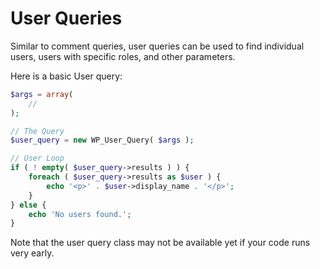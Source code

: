 # User Queries

Similar to comment queries, user queries can be used to find individual users, users with specific roles, and other parameters.

Here is a basic User query:

```php
$args = array(
    //
);

// The Query
$user_query = new WP_User_Query( $args );

// User Loop
if ( ! empty( $user_query->results ) ) {
	foreach ( $user_query->results as $user ) {
		echo '<p>' . $user->display_name . '</p>';
	}
} else {
	echo 'No users found.';
}
```

Note that the user query class may not be available yet if your code runs very early.
